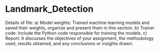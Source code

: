 # Landmark_Detection
Details of file:
a) Model weights: Trained machine learning models and saved their weights, organize and present them in this section.
b) Trainer code: Include the Python code responsible for training the models.
c) Report:  It discusses the objectives of your assignment, the methodology used, results obtained, and any conclusions or insights drawn.
